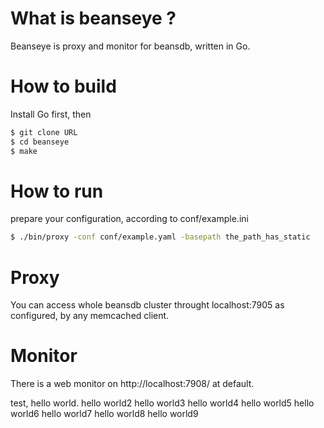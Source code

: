 # What is beanseye ?

Beanseye is proxy and monitor for beansdb, written in Go.

# How to build

Install Go first, then 
``` bash
$ git clone URL
$ cd beanseye
$ make
```

# How to run 

prepare your configuration, according to conf/example.ini
``` bash
$ ./bin/proxy -conf conf/example.yaml -basepath the_path_has_static
```

# Proxy

You can access whole beansdb cluster throught localhost:7905
as configured, by any memcached client.

# Monitor

There is a web monitor on http://localhost:7908/ at default.

test, hello world.
hello world2
hello world3
hello world4
hello world5
hello world6
hello world7
hello world8
hello world9
